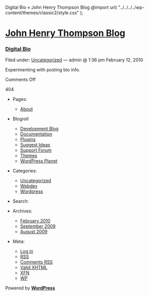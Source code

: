  Digital Bio « John Henry Thompson Blog @import url( "../../../../wp-content/themes/classic2/style.css" );                

[John Henry Thompson Blog](../../../../index.md)
==================================================

### [Digital Bio](index.md)

Filed under: [Uncategorized](../../../../category/uncategorized/index.html "View all posts in Uncategorized") — admin @ 1:36 pm February 12, 2010

Experimenting with posting bio info.

Comments Off

404

*   Pages:
    *   [About](../../../../about/index.html "About")
*   Blogroll
    *   [Development Blog](http://wordpress.org/development/)
    *   [Documentation](http://codex.wordpress.org/)
    *   [Plugins](http://wordpress.org/extend/plugins/)
    *   [Suggest Ideas](http://wordpress.org/extend/ideas/)
    *   [Support Forum](http://wordpress.org/support/)
    *   [Themes](http://wordpress.org/extend/themes/)
    *   [WordPress Planet](http://planet.wordpress.org/)
*   Categories:
    *   [Uncategorized](../../../../category/uncategorized/index.html "View all posts filed under Uncategorized")
    *   [Webdev](../../../../category/webdev/index.html "View all posts filed under Webdev")
    *   [Wordpress](../../../../category/wordpress/index.html "View all posts filed under Wordpress")
*   Search:
    
      
    
*   Archives:
    *   [February 2010](../../index.html "February 2010")
    *   [September 2009](../../../../2009/09/index.html "September 2009")
    *   [August 2009](../../../../2009/08/index.html "August 2009")
*   Meta:
    *   [Log in](../../../../wp-login.php.md)
    *   [RSS](../../../../feed/index.rss "Syndicate this site using RSS")
    *   [Comments RSS](../../../../comments/feed/index.rss "The latest comments to all posts in RSS")
    *   [Valid XHTML](http://validator.w3.org/check/referer "This page validates as XHTML 1.0 Transitional")
    *   [XFN](http://gmpg.org/xfn/)
    *   [WP](http://wordpress.org/ "Powered by WordPress, state-of-the-art semantic personal publishing platform.")

Powered by [**WordPress**](http://wordpress.org/ "Powered by WordPress, state-of-the-art semantic personal publishing platform.")